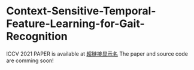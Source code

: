 # Context-Sensitive-Temporal-Feature-Learning-for-Gait-Recognition
ICCV 2021 PAPER is available at <a href="Context-Sensitive-Temporal-Feature-Learning-for-Gait-Recognition" title="超链接title">超链接显示名</a>
The paper and source code are comming soon!
